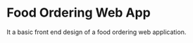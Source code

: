 <h1>Food Ordering Web App </h1>
<p> It a basic front end design of a food ordering web application. </p>
